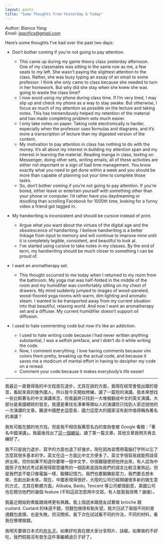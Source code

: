 ```yaml
---
layout: posts
title: "Some Thoughts from Yesterday & Today"
---
```

*Author: Bianca Yang*<br>
*Email: ipacifics@gmail.com*<br>

Here’s some thoughts I’ve had over the past two days:

* Don’t bother coming if you’re not going to pay attention.

  * This came up during my game theory class yesterday afternoon. One of my classmates was sitting in the same row as me, a few seats to my left. She wasn’t paying the slightest attention to the class. Rather, she was busy typing an essay of an email to some professor. I think she only came to class because she needed to turn in her homework. But why did she stay when she knew she was going to waste the class time?
  * I now avoid using my phone during class time. If I’m very tired, I may slip up and check my phone as a way to stay awake. But otherwise, I focus as much of my attention as possible on the lecture and taking notes. This has tremendously helped my retention of the material and has made completing problem sets much easier.
  * I only take notes on paper. Taking note electronically is harder, especially when the professor uses formulas and diagrams, and it’s more a transcription of lecture than my digested version of the content.
  * My motivation to pay attention in class has nothing to do with the money. It’s all about my interest in building my attention span and my interest in learning the material. Reading manga in class, texting on Messenger, doing other sets, writing emails; all of these activities are either not important or a sign of bad time management. You know exactly what you need to get done within a week and you should be more than capable of planning out your time to complete those tasks.
  * So, don’t bother coming if you’re not going to pay attention. If you’re bored, either leave or entertain yourself with something other than your phone or computer. I’d rather have you daydreaming or doodling than scrolling Facebook for 1000th time, looking for a funny video a friend got tagged in.
* My handwriting is inconsistent and should be cursive instead of print.
  * Argue what you want about the virtues of the digital age and the obsolescence of handwriting. I believe handwriting is a better linkage from input to memory and will continue to improve mine until it is completely legible, consistent, and beautiful to look at.
  * I’ve started using cursive to take notes in my classes. By the end of term, my handwriting should be much closer to something I can be proud of.
* I want an aromatherapy set.
  * This thought occurred to me today when I returned to my room from the bathroom. My yoga mat was half-folded in the middle of the room and my humidifier was comfortably sitting on my chest of drawers. My mind suddenly jumped to images of wood-paneled, wood-floored yoga rooms with warm, dim lighting and aromatic steam. I wanted to be transported away from my current situation into that beautiful, relaxing world. And now I want an aromatherapy set and a diffuser. My current humidifier doesn’t support oil diffusion.
* I used to hate commenting code but now it’s like an addiction.
  * I used to hate writing code because I had never written anything substantial, I was a selfish jerkface, and I didn’t do it while writing the code.
  * Now, I comment everything. I love having comments because vim colors them pretty, breaking up the actual code, and because it saves me a modicum of mental effort in having to decipher my code on a reread.
  * Comment your code because it makes everybody’s life easier!

___
我最近一直覺得我的中文程度在退步。尤其在說的方面，我現在經常會發出錯的發音，看起來真的像外國人。所以我今天開始修練，讀了一篇短的演講。我本來想找一些比較著名的中文演講來念，但我最終只找到一大堆被翻成中文的英文演講。大部分是美國總統的發言。我還是著找毛澤東等類似人的演講但只找到人家述說他的一次演講的文章。難道中國歷史這麼長、國力這麼大的國家沒有創作值得稱為著名的演講？

我有可能在錯的地方找。但是我不相信我著麼名白的查詢會被 Google 看錯：「著名中國演講」。我最後找出了[這一個網站](https://kknews.cc/zh-mo/history/26pbym9.html)，讀了第一篇文章。其他文章我明天再去練好了。

我不只是說力退步、寫字的方面也退了好幾步。現在因為習慣用電腦打字所以忘了怎麼寫很多基本的字。英文在這一方面比中文方便多了。英文字很容易就能照語音拼出來。但你如果不知道你要哪一個中文字，你很難隨便把他拼出來。有人認為中國孩子在制式考試表現得那麼優秀的一個因素是因為我們的語言比較注重熟記。但是我們並不能只像電腦一樣，鍛鍊記憶力。我們也要鍛鍊創意力，我們要去想未來、去創出新未來。現在，中國表現得很好，大陸的公司已經開疆很多新的做生意的方式，尤其在軟體方面。Alibaba, Baidu, Tencent 等公司都很創意，美國公司也在模仿他們的幾個 feature (不知這該怎麼用中文寫，有人能幫我改嗎？謝謝）。

我最近開始對煮飯跟焗烤更有興趣。我上個週末跟朋友試著做 brioche 跟 custard. Custard 的味道不錯，但麵包做得有點失望。我次日試了兩個不同的普通麵包食譜，也是失敗。但沒關係，我下次在試試看不同的作法，不同的材料，看我在哪裡做錯。

我明天要做日本式的[炸丸子](https://www.justonecookbook.com/korokke-croquette/)。如果好吃我在跟大家分享照片、訣竅。如果做的不好吃，我們假裝沒有發生這件事繼續過日子好了。

